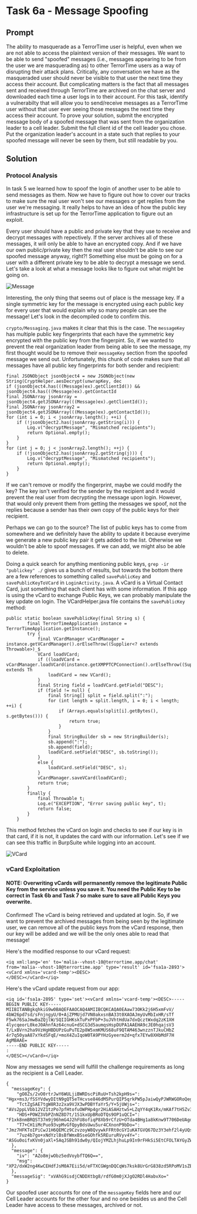 # Task 6a - Message Spoofing

## Prompt

The ability to masquerade as a TerrorTime user is helpful, even when we are not able to access the plaintext version of their messages. We want to be able to send "spoofed" messages (i.e., messages appearing to be from the user we are masquerading as) to other TerrorTime users as a way of disrupting their attack plans. Critically, any conversation we have as the masqueraded user should never be visible to that user the next time they access their account. But complicating matters is the fact that all messages sent and received through TerrorTime are archived on the chat server and downloaded each time a user logs in to their account. For this task, identify a vulnerabilty that will allow you to send/receive messages as a TerrorTime user without that user ever seeing those messages the next time they access their account. To prove your solution, submit the encrypted message body of a spoofed message that was sent from the organization leader to a cell leader. Submit the full client id of the cell leader you chose. Put the organization leader's account in a state such that replies to your spoofed message will never be seen by them, but still readable by you.

## Solution

### Protocol Analysis

In task 5 we learned how to spoof the login of another user to be able to send messages as them. Now we have to figure out how to cover our tracks to make sure the real user won't see our messages or get replies from the user we're messaging. It really helps to have an idea of how the public key infrastructure is set up for the TerrorTime application to figure out an exploit.

Every user should have a public and private key that they use to receive and decrypt messages with repectively. If the server archives all of these messages, it will only be able to have an encrypted copy. And if we have our own public/private key then the real user shouldn't be able to see our spoofed message anyway, right?! Something else must be going on for a user with a different private key to be able to decrypt a message we send. Let's take a look at what a message looks like to figure out what might be going on.

![Message](images/msg.png)

Interesting, the only thing that seems out of place is the message key. If a single symmetric key for the message is encrypted using each public key for every user that would explain why so many people can see the message! Let's look in the decompiled code to confirm this.

`crypto/Messaging.java` makes it clear that this is the case. The `messageKey` has multiple public key fingerprints that each have the symmetric key encrypted with the public key from the fingerpint. So, if we wanted to prevent the real organization leader from being able to see the message, my first thought would be to remove their `messageKey` section from the spoofed message we send out. Unfortunately, this chunk of code makes sure that all messages have all public key fingerprints for both sender and recipient:

```
final JSONObject jsonObject4 = new JSONObject(new String(CryptHelper.aesDecrypt(unwrapKey, dec
if (jsonObject4.has(((Message)ex).getClientId()) && jsonObject4.has(((Message)ex).getContactId
final JSONArray jsonArray = jsonObject4.getJSONArray(((Message)ex).getClientId());
final JSONArray jsonArray2 = jsonObject4.getJSONArray(((Message)ex).getContactId());
for (int i = 0; i < jsonArray.length(); ++i) {
    if (!jsonObject2.has(jsonArray.getString(i))) {
        Log.v("decryptMessage", "Mismatched recipients");
        return Optional.empty();
    }
}
for (int j = 0; j < jsonArray2.length(); ++j) {
    if (!jsonObject2.has(jsonArray2.getString(j))) {
        Log.v("decryptMessage", "Mismatched recipients");
        return Optional.empty();
    }
}
```

If we can't remove or modify the fingerprint, maybe we could modify the key? The key isn't verified for the sender by the recipient and it would prevent the real user from decrypting the message upon login. However, that would only prevent them from getting the messages we spoof, not the replies because a sender has their own copy of the public keys for their recipient. 

Perhaps we can go to the source? The list of public keys has to come from somewhere and we definitely have the ability to update it because everyime we generate a new public key pair it gets added to the list. Otherwise we wouldn't be able to spoof messages. If we can add, we might also be able to delete.

Doing a quick search for anything mentioning public keys, `grep -ir "publickey" ./` gives us a bunch of results, but towards the bottom there are a few references to something called `savePublicKey` and `savePublicKeyToVCard` in `LoginActivity.java`. A vCard is a Virtual Contact Card, just something that each client has with some information. If this app is using the vCard to exchange Public Keys, we can probably manipulate the key update on login. The VCardHelper.java file contains the `savePublicKey` method:

```
public static boolean savePublicKey(final String s) {
        final TerrorTimeApplication instance = TerrorTimeApplication.getInstance();
        try {
            final VCardManager vCardManager = instance.getVCardManager().orElseThrow((Supplier<? extends Throwable>)_$
            VCard loadVCard;
            if ((loadVCard = vCardManager.loadVCard(instance.getXMPPTCPConnection().orElseThrow((Supplier<? extends Th
                loadVCard = new VCard();
            }
            final String field = loadVCard.getField("DESC");
            if (field != null) {
                final String[] split = field.split(":");
                for (int length = split.length, i = 0; i < length; ++i) {
                    if (Arrays.equals(split[i].getBytes(), s.getBytes())) {
                        return true;
                    }
                }
                final StringBuilder sb = new StringBuilder(s);
                sb.append(":");
                sb.append(field);
                loadVCard.setField("DESC", sb.toString());
            }
            else {
                loadVCard.setField("DESC", s);
            }
            vCardManager.saveVCard(loadVCard);
            return true;
        }
        finally {
            final Throwable t;
            Log.e("EXCEPTION", "Error saving public key", t);
            return false;
        }
    }
```

This method fetches the vCard on login and checks to see if our key is in that card, if it is not, it updates the card with our information. Let's see if we can see this traffic in BurpSuite while logging into an account.

![VCard](images/vcard.png)

### vCard Exploitation

#### NOTE: Overwriting vCards will permanently remove the legitimate Public Key from the service unless you save it. You need the Public Key to be correct in Task 6b and Task 7 so make sure to save all Public Keys you overwrite.

Confirmed! The vCard is being retrieved and updated at login. So, if we want to prevent the archived messages from being seen by the legitimate user, we can remove all of the public keys from the vCard response, then our key will be added and we will be the only ones able to read that message!

Here's the modified response to our vCard request:

```
<iq xml:lang='en' to='malia--vhost-10@terrortime.app/chat' from='malia--vhost-10@terrortime.app' type='result' id='fsa1a-2893'><vCard xmlns='vcard-temp'><DESC>
</DESC></vCard></iq>
```

Here's the vCard update request from our app:

```
<iq id='fsa1a-2895' type='set'><vCard xmlns='vcard-temp'><DESC>-----BEGIN PUBLIC KEY-----
MIIBITANBgkqhkiG9w0BAQEFAAOCAQ4AMIIBCQKCAQA0EAaw73OKk2j6H5xmFvV/
4bW26pd7sd/sFnjngyU/0+AjZPMUjd7VN0akxsnBA33t0XAOAJmyUvMbIxHR/sTf
F5wk76SaJmwBaZQjlW/SQIIGHKskTuPxPFbP+3uJVhtHdUa7dxQcztWxdq2zK1XH
4lycqeorL0keJ0AhnfAz64cnuG+dSCG3d5aumqsHspDUPA1AAEHA9cJE0hqajsV3
T/LxBVrn2ha9VzHgHBDUPzGuPuTE2p8W5xmKMUS68uF9QTAM463wnzznTJkuCHbZ
4r7q50yaA87xYkdSFqE/+moX4ZuIqoW0TA9PYHzGyeerm2d+qfx7EYw8XHbMdF7H
AgMBAAE=
-----END PUBLIC KEY-----
:
</DESC></vCard></iq>
```

Now any messages we send will fulfill the challenge requirements as long as the recipient is a Cell Leader.

```
{
  "messageKey": {
    "gO8Zs/2vO0rtrJwY6WULjiBWRDscPiRuU+Tsh2kpH9s=": "Hgx+ms3/fSSYVdwyDItN9gQT5eTHcvse846dM5PurQIP5qrkPW5pJaiwQyPJWRWGORoQegi5+S2K28XzVlR0qn4nVg5uaWMXR5DwrJpj2H9UkrgtUTLcr2CaRmsKltaXgwx29iHqjou2bwcnOIjQv1Iq+MYGtZE8CXwaNJZqFwme5CDjTFGQ6hvTf+vWaHL9sDB1HSLZC2OrFb7Hh9pt677B+9E/MIdZiQ/MEHndK030B0Z0jR3ww/9smSsBembaZjuVIpURoN9OhURdN9AeNr5Lv3XPJYIRsb3Gi1axWmbf/MVaRg7hKqQdtiCu8ICJ8NyPLeyAKfvCLJCm+p+53g==",
    "TctZgSAE7tgW8R3z2xa9VJX3wPDBYfaYr5/Y+5jUWjs=": "AVs2ppLVbb12VZ1tzPo7pfHtofuOWPHp4gr2HiASAHztwS+LZqYY4qK1Rx/mKAf7tH5Zv3dA2DAWyz9eyuc9CQzuM9x6Bx0sY91F27mURJIpvfbQPlwO/5Hlvprc0Zt7zgpSBeHJD5MqhFcNXt0+lzPTRZGL8GnUNY1ZzkfGOPqWEtYDj2c3Td+Cs3UIlNJAeU9pgj12w0+nx0+ztG8yKhxBT8xMoI59Gd7qJQch9ArnkUVq/iVwY0oeiw6qNzwnv7yUCGTATW4Gey9vQwO5c1cw9yZDyKJujzoFVXEorCoaWpve0sAIofstP5jpjx5bqxYAB9gxs0jHxvFoeQTh3A==",
    "HDS+POWZ3VbPZnNZ8D7t/1S1kxUpBRoDTQs9OP1uQCI=": "F1xk8nmBRQST37m9j96hmG4J2hFU8ofiqP8Xb9rCfzU+OTda4BHg1a8kKnw9T706DeUAgdPZxwTBCIWrb1Th/mpK/VtIHQBOl1XuomTtFH8TjePoWxQptR7OE2e13PctcDvzouRBsrqyPJL5XoVlQ5hEUy6fGQV1WPEveYRoKjjy+A6s07eMAqPkAdN9yB+hvTkanlIi+F9j53Zr4z5wmldNeEjmL9G9pBtugRdZ/+X3joru1xG72TywqT3+WNICo9RE7J7be7VKNhxrFUvFgrK6OmWJNYkEn3Ia5KvNNYw8sk9M+9yQobNMXd1VOEJ56VP8RqqYLMNE6MPzfe9NhQ==",
    "T7+CH1iMcPuo93vpMvGfQpyBdsUwu5ur4CXnonP9bDo=": "Jmz7HFKToIPiCwJ1H6QEMCz9CzvzoyW8QvywkFFRt0cGYIuKATGVQ67Dz3Y3ehf2l4yUQsts2qZ8lbWmFdHAI+WZHhRn0dstYMxe5ifbDdr8Cxj6YU0fjuRSdixvyp0KctRYF5JBy1AJX9CiY+/3UBz3fwMtMVk9it1ukXTyDcsUQw61zn2U102rUspNJ12Z/ITCqTXWOfYVTITXrEQAorBkVFKaTZxdMtZgX76LevaHftEWBgrNRbLE8uISwAD76q5sT8CZl/oofU2Yf0Ot13BBhiA2/USGwNmo8zt/GO2QboAdX0eRQQSOh1Yp+G/O6/2/ce7JXBpLjPjli0PpUQ==",
    "7uz4b7go+xNdYzlBsBfWmxBSseGOhfk5REuruRVyv4Y=": "ASGu0oifxKVn0jaXl+5AqJSBh91dw0y/QIojYMZLhjhuLp9In9rFHkSi5EtCFOLTAYGyZWvRc6tKn94fvup7uJUKgZTM8/tmvdkfT2pLR2gK1yB+9YJ7JUEehjAjyh4Cqik3L7KM7ac/tUH2zaVLYWR4qP4ozvQ468uvt10lqZ3bD6ZiPIizpCaIdyxunv+1Kx8uK/4/D/bLlMNiTSpUGcokXSVG0YHuF5kvRVNEZaW7Ne0nNvq/35UvHP6TmgstSmwyYPnCZj3xRorQkMgsUjgKn9pEUz0NM6NOz4hO92GSrcaVlvTLcokrd5LEtLGvCk9nrefwjXzqHMQVs2XpUQ=="
  },
  "message": {
    "iv": "AZo8mjwObz5edVoybfTQ6Q==",
    "msg": "XP2/dxW2ng4KwCEHdfJsM0A7Eii5d/eFTXCGWgnDQCqWs7ksk8UrGrG838zd5RPoMV1sZBB4C/yNXnH1Eb+sf+COTNmleGeJzue9W3JO7RyuvmgbvF4qIZ76hEwn5lxRaOSmYtGWWZrAxeKMiU7y2UAnxf/5Rb90oHzp3kLKN0ZA+/5tDH1u41zyMYbloHIEaIrCoHnLLOuroYDzEPcJV5J8X5zqsOc98qKNq3BY42W81Nq6KIuBZxT9x8K/qnXfmE1eZRyOvbeR+ZqDqL59n3SyO8VIGvpbeJ5YaoayisVoJZssiDpHV6i4buzh94iA4DtCiZgokN7hNO/NPql9QQi25PAu1Tige3jEO377lbiGYd2I5m+ZRDmLgQbwXL2Ysy0mMmNZtSAEmyReDsZM/G0xeUXP78C/6AY1wmYgtqJ6FHJFdPLy4uEMkA/1jqOR"
  },
  "messageSig": "xVAhG9isdjCNDDXtbg8/rdfG0m0jXJgO2RDl4HabvXo="
}
```

Our spoofed user accounts for one of the `messageKey` fields here and our Cell Leader accounts for the other four and no one besides us and the Cell Leader have access to these messages, archived or not. 
